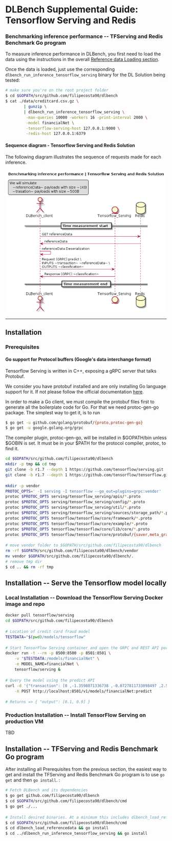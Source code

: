 # DLBench Supplemental Guide: Tensorflow Serving and Redis

### Benchmarking inference performance -- TFServing and Redis Benchmark Go program

To measure inference performance in DLBench, you first need to load
the data using the instructions in the overall [Reference data Loading section](https://github.com/filipecosta90/dlbench#reference-data-loading). 

Once the data is loaded,
just use the corresponding `dlbench_run_inference_tensorflow_serving` binary for the DL Solution
being tested:

```bash
# make sure you're on the root project folder
$ cd $GOPATH/src/github.com/filipecosta90/dlbench
$ cat ./data/creditcard.csv.gz \
        | gunzip \
        | dlbench_run_inference_tensorflow_serving \
         -max-queries 10000 -workers 16 -print-interval 2000 \
         -model financialNet \
         -tensorflow-serving-host 127.0.0.1:9000 \
         -redis-host 127.0.0.1:6379 
```

#### Sequence diagram - Tensorflow Serving and Redis Solution

The following diagram illustrates the sequence of requests made for each inference.

![Sequence diagram - Tensorflow Serving and Redis Solution][dlbench_client_tfserving]

[dlbench_client_tfserving]: ./dlbench_client_tfserving.png

---

## Installation

### Prerequisites

#### Go support for Protocol buffers (Google's data interchange format)
                                                                                                        
                                                             
 
 Tensorflow Serving is written in C++, exposing a gRPC server that talks Protobuf.
  
  We consider you have protobuf installed and are only installing Go language support for it. If not please follow the official documentation [here](
                                                                                    https://github.com/protocolbuffers/protobuf/).
                                                                                    
                                                                                    
In order to make a Go client, we must compile the protobuf files first to generate all the boilerplate code for Go. For that we need protoc-gen-go package.
The simplest way to get it, is to run

 ```bash
 $ go get -u github.com/golang/protobuf/{proto,protoc-gen-go}
 $ go get -u google.golang.org/grpc
 ```

 
 The compiler plugin, protoc-gen-go, will be installed in $GOPATH/bin unless $GOBIN is set. It must be in your $PATH for the protocol compiler, protoc, to find it.


```bash
cd $GOPATH/src/github.com/filipecosta90/dlbench
mkdir -p tmp && cd tmp
git clone -b r1.7 --depth 1 https://github.com/tensorflow/serving.git
git clone -b r1.7 --depth 1 https://github.com/tensorflow/tensorflow.git

mkdir -p vendor
PROTOC_OPTS=' -I serving -I tensorflow --go_out=plugins=grpc:vendor'
protoc $PROTOC_OPTS serving/tensorflow_serving/apis/*.proto
protoc $PROTOC_OPTS serving/tensorflow_serving/config/*.proto
protoc $PROTOC_OPTS serving/tensorflow_serving/util/*.proto
protoc $PROTOC_OPTS serving/tensorflow_serving/sources/storage_path/*.proto
protoc $PROTOC_OPTS tensorflow/tensorflow/core/framework/*.proto
protoc $PROTOC_OPTS tensorflow/tensorflow/core/example/*.proto
protoc $PROTOC_OPTS tensorflow/tensorflow/core/lib/core/*.proto
protoc $PROTOC_OPTS tensorflow/tensorflow/core/protobuf/{saver,meta_graph}.proto

# move vendor folder to $GOPATH/src/github.com/filipecosta90/dlbench
rm -rf $GOPATH/src/github.com/filipecosta90/dlbench/vendor
mv vendor $GOPATH/src/github.com/filipecosta90/dlbench/.
# remove tmp dir
$ cd .. && rm -rf tmp
 ```
 
## Installation -- Serve the Tensorflow model locally

### Local Installation -- Download the TensorFlow Serving Docker image and repo
```bash
docker pull tensorflow/serving
cd $GOPATH/src/github.com/filipecosta90/dlbench

# Location of credit card fraud model
TESTDATA="$(pwd)/models/tensorflow"

# Start TensorFlow Serving container and open the GRPC and REST API ports
docker run -t --rm -p 8500:8500 -p 8501:8501 \
    -v "$TESTDATA:/models/financialNet" \
    -e MODEL_NAME=financialNet \
    tensorflow/serving &

# Query the model using the predict API
curl -d '{"transaction": [0 ,-1.3598071336738 ,-0.0727811733098497 ,2.53634673796914 ,1.37815522427443 ,-0.338320769942518 ,0.462387777762292 ,0.239598554061257 ,0.0986979012610507 ,0.363786969611213 ,0.0907941719789316 ,-0.551599533260813 ,-0.617800855762348 ,-0.991389847235408 ,-0.311169353699879 ,1.46817697209427 ,-0.470400525259478 ,0.207971241929242 ,0.0257905801985591 ,0.403992960255733 ,0.251412098239705 ,-0.018306777944153 ,0.277837575558899 ,-0.110473910188767 ,0.0669280749146731 ,0.128539358273528 ,-0.189114843888824 ,0.133558376740387 ,-0.0210530534538215 ,149.62], "reference":[ 0.4961020023739511 ,0.25008885268782743 ,0.17356637875650527 ,0.455499134765027 ,0.36590153405192427 ,0.025643573760428695 ,0.911348673549787 ,0.280600196316659 ,0.19903348845122615 ,0.4843237748033392 ,0.0466782567080819 ,0.39655339475845763 ,0.08886225131143377 ,0.8975580119246835 ,0.5876046939685196 ,0.2036572605491107 ,0.49587805570111154 ,0.7153861813728742 ,0.9156194444373905 ,0.2502921311442605 ,0.8048228543655253 ,0.3786155916087869 ,0.24695783264314564 ,0.9634375461649354 ,0.6347336474822765 ,0.625234717098543 ,0.10027243263221086 ,0.5152389510603593 ,0.24729154458831293 ,0.2017559178166548 ,0.93168739414145 ,0.20110380520573967 ,0.31179378782980205 ,0.21000262832227234 ,0.7364270692603087 ,0.19993210868657152 ,0.7318737388858069 ,0.20875355445773913 ,0.445224688232584 ,0.9774779314791744 ,0.5326116359851079 ,0.5101212498135284 ,0.7086788842415588 ,0.6147374814798513 ,0.2016813834414265 ,0.409418198470738 ,0.8255491375035944 ,0.6786705045501186 ,0.7236519487406021 ,0.10979804308949248 ,0.9477441831989238 ,0.45719805166675387 ,0.610153730100084 ,0.11655669231561605 ,0.4439894014709225 ,0.7446443906737652 ,0.8216651981976272 ,0.5789391572965281 ,0.014031859961184279 ,0.4520095606042871 ,0.9825890727240326 ,0.7886484063650101 ,0.77627752119412 ,0.4481386679813363 ,0.8793965874947762 ,0.6917286714705064 ,0.6856714599658206 ,0.5935835205953005 ,0.40373465761470895 ,0.4103196001041468 ,0.8466047746635962 ,0.12585140814309892 ,0.1275895372313478 ,0.36862564073917303 ,0.7909646987305703 ,0.6535528917624062 ,0.2944289897532757 ,0.9230888632644605 ,0.30215077639978694 ,0.7104415296747062 ,0.23358534963067223 ,0.20267464409166136 ,0.43805968728761757 ,0.1360918122594953 ,0.9603124922591536 ,0.09217517262849939 ,0.3934965742783815 ,0.9880379118731525 ,0.4157802751771462 ,0.36351834248258585 ,0.203470028463675 ,0.5644122076867265 ,0.3607003042390333 ,0.8627479960712836 ,0.896717617812036 ,0.07194770994261201 ,0.40360859469525656 ,0.710234618370674 ,0.39669402322777003 ,0.7588202069029378 ,0.3967493109500312 ,0.971726089964839 ,0.09743562226055202 ,0.24826374660523043 ,0.6555458927354575 ,0.5471342964153852 ,0.2459704064955166 ,0.6262311367955701 ,0.3344751806822718 ,0.22114039088261161 ,0.9923586561385392 ,0.24894482650730698 ,0.6327454030779037 ,0.25354887978857366 ,0.5478295365352684 ,0.07989786035960178 ,0.5440351740551437 ,0.012914207986969628 ,0.46727537723784385 ,0.6590735810404428 ,0.9389135387540076 ,0.31765723308475124 ,0.5937715350874003 ,0.7172974278007461 ,0.3955878908785877 ,0.06712667047697007 ,0.39789421966780925 ,0.08840426188349138 ,0.6288925675386916 ,0.27112782019946136 ,0.4116628783835494 ,0.13365791270780514 ,0.4864959836599304 ,0.835891040614729 ,0.46417516300140194 ,0.7513645163836994 ,0.4919312892675719 ,0.8785225152156605 ,0.5525317575031543 ,0.3918884347804765 ,0.48070860728006914 ,0.3323215096874963 ,0.7456924987916765 ,0.3845226328482302 ,0.41184851469429595 ,0.4970158291960127 ,0.15085629972627568 ,0.21903528393808147 ,0.23057635019441947 ,0.09509620966166554 ,0.8605106738443453 ,0.3382348342856798 ,0.5462936342674528 ,0.6197259060274013 ,0.45400416154184053 ,0.43153012489457965 ,0.9598194428132951 ,0.41465122328276816 ,0.4698336388751333 ,0.8407476256896753 ,0.8991897604039162 ,0.5871733369659597 ,0.9489727535807733 ,0.03966682159646773 ,0.059638838923675386 ,0.6480914849839939 ,0.0032055103028040266 ,0.5644179356077625 ,0.6237238941355112 ,0.7426357772990153 ,0.48708641552158627 ,0.5738652541551791 ,0.399452394520291 ,0.11315150790074868 ,0.4463757751498464 ,0.3491631084369967 ,0.7155340294057289 ,0.5486828325884815 ,0.027936967943904878 ,0.6247855870250584 ,0.07760076108013958 ,0.49931433545416615 ,0.5506092158753837 ,0.9943035848277743 ,0.20573445846451 ,0.7216285512945004 ,0.09516133459004761 ,0.8403506939931851 ,0.10933786589888539 ,0.4443788740790786 ,0.470057979424499 ,0.8780383573192116 ,0.8689890461906095 ,0.10756346192407429 ,0.5782064960219897 ,0.6881089157793148 ,0.9105474107882497 ,0.29221759114939505 ,0.3094779191891116 ,0.19817046920128678 ,0.3459723279441753 ,0.985513249223403 ,0.6317298309892471 ,0.10494448511804233 ,0.09885467433452855 ,0.3962644530139615 ,0.29570548319787604 ,0.9509755871106149 ,0.3841769458302071 ,0.26240807237752084 ,0.5243268350123865 ,0.5454667676472065 ,0.03202596453912032 ,0.3139580685666843 ,0.7316746334330743 ,0.01773037472929495 ,0.9693262316508454 ,0.43479823811937035 ,0.05605391232132073 ,0.6563470571241352 ,0.802771930231375 ,0.982625623283999 ,0.7634709307919724 ,0.6821161791991082 ,0.7562380433686934 ,0.6857467886014096 ,0.04303926774340816 ,0.32833800470114494 ,0.042278653840651326 ,0.6569849279597196 ,0.2986179861617654 ,0.47636816550296346 ,0.9864885302198588 ,0.10321289993582661 ,0.4599323272874871 ,0.1925191713379878 ,0.16558404193162335 ,0.36954765643996235 ,0.053636651883167796 ,0.5626652817821394 ,0.859443082864307 ,0.48767732197736513 ,0.4766202894660617 ,0.45643935942565717 ,0.5846504463655596 ,0.12611650476119274 ,0.866971601546102 ,0.4723266255234033 ,0.06573755550521643 ,0.27551870358508623 ,0.08954775454593156 ,0.2102171158669528 ,0.9350683386165229 ,0.4302997612039827 ,0.30431237188340277 ,0.24787823194966807 ] }' \
    -X POST http://localhost:8501/v1/models/financialNet:predict

# Returns => { "output": [0.1, 0.9] }
```

### Production Installation -- Install TensorFlow Serving on production VM

TBD

## Installation -- TFServing and Redis Benchmark Go program
After installing all Prerequisites from the previous section, the easiest way to get and install the TFServing and Redis Benchmark Go program is to use
`go get` and then `go install`. :

```bash
# Fetch DLBench and its dependencies
$ go get github.com/filipecosta90/dlbench
$ cd $GOPATH/src/github.com/filipecosta90/dlbench/cmd
$ go get ./...

# Install desired binaries. At a minimum this includes dlbench_load_referencedata, and one dlbench_run_inference_* binary:
$ cd $GOPATH/src/github.com/filipecosta90/dlbench/cmd
$ cd dlbench_load_referencedata && go install
$ cd ../dlbench_run_inference_tensorflow_serving && go install
```

